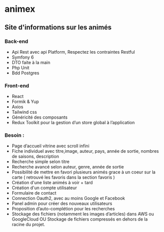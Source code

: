# animex

## Site d'informations sur les animés

### Back-end

- Api Rest avec api Platform, Respectez les contraintes Restful
- Symfony 6
- DTO faite à la main
- Php Unit
- Bdd Postgres

### Front-end

- React
- Formik & Yup
- Axios
- Tailwind css
- Généricité des composants
- Redux Toolkit pour la gestion d’un store global à l’application


### Besoin :

- Page d’accueil vitrine avec scroll infini
- Fiche individuel avec titre,image, auteur, pays, année de sortie, nombres de saisons, description
- Recherche simple selon titre
- Recherche avancé selon auteur, genre, année de sortie
- Possibilité de mettre en favori plusieurs animés grace à un coeur sur la carte ( retrouvé les favoris dans la section favoris )
- Création d'une liste animés à voir + tard
- Création d'un compte utilisateur
- Formulaire de contact
- Connection Oauth2, avec au moins Google et Facebook
- Panel admin pour créer des nouveaux utilisateurs
- Proposition d’auto-complétion pour les recherches 
- Stockage des fichiers (notamment les images d’articles) dans AWS ou 
GoogleCloud OU Stockage de fichiers compressés en dehors de la racine du 
projet.
